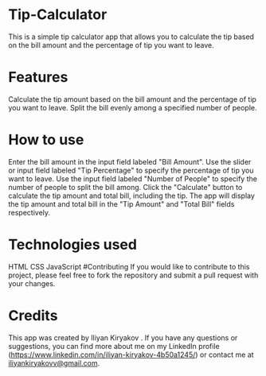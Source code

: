 # Tip-Calculator

This is a simple tip calculator app that allows you to calculate the tip based on the bill amount and the percentage of tip you want to leave.

# Features
Calculate the tip amount based on the bill amount and the percentage of tip you want to leave.
Split the bill evenly among a specified number of people.
# How to use
Enter the bill amount in the input field labeled "Bill Amount".
Use the slider or input field labeled "Tip Percentage" to specify the percentage of tip you want to leave.
Use the input field labeled "Number of People" to specify the number of people to split the bill among.
Click the "Calculate" button to calculate the tip amount and total bill, including the tip.
The app will display the tip amount and total bill in the "Tip Amount" and "Total Bill" fields respectively.
# Technologies used
HTML
CSS
JavaScript
#Contributing
If you would like to contribute to this project, please feel free to fork the repository and submit a pull request with your changes.
# Credits
This app was created by Iliyan Kiryakov . If you have any questions or suggestions, you can find more about me on my LinkedIn profile (https://www.linkedin.com/in/iliyan-kiryakov-4b50a1245/) or contact me at iliyankiryakovv@gmail.com.
